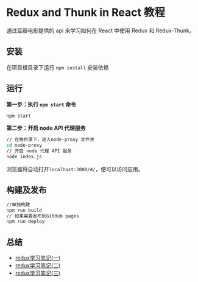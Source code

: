 # Redux and Thunk in React 教程
通过豆瓣电影提供的 api 来学习如何在 React 中使用 Redux 和 Redux-Thunk。 

## 安装
在项目根目录下运行 `npm install` 安装依赖

## 运行
**第一步：执行 `npm start` 命令**

```bash
npm start
```
**第二步：开启 node API 代理服务**

```bash
// 在根目录下，进入node-proxy 文件夹
cd node-proxy
// 开启 node 代理 API 服务
node index.js 
```
浏览器将自动打开`localhost:3000/#/`，便可以访问应用。

## 构建及发布
```bash
//单独构建
npm run build
// 如果需要发布到GitHub pages
npm run deploy
```
## 总结
* [redux学习笔记(一)](https://github.com/superman66/react-douban/blob/master/docs/redux%E5%AD%A6%E4%B9%A0%E7%AC%94%E8%AE%B0(%E4%B8%80).md)
* [redux学习笔记(二)](https://github.com/superman66/react-douban/blob/master/docs/redux%E5%AD%A6%E4%B9%A0%E7%AC%94%E8%AE%B0(%E4%BA%8C).md)
* [redux学习笔记(三)](https://github.com/superman66/react-douban/blob/master/docs/redux%E5%AD%A6%E4%B9%A0%E7%AC%94%E8%AE%B0%EF%BC%88%E4%B8%89%EF%BC%89.md)